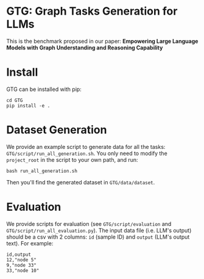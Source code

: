 # GTG: Graph Tasks Generation for LLMs

This is the benchmark proposed in our paper: **Empowering Large Language Models with Graph Understanding and Reasoning Capability**

# Install

GTG can be installed with pip:

```
cd GTG
pip install -e .
```

# Dataset Generation

We provide an example script to generate data for all the tasks: `GTG/script/run_all_generation.sh`. 
You only need to modify the `project_root` in the script to your own path, and run:

```
bash run_all_generation.sh
```

Then you'll find the generated dataset in `GTG/data/dataset`. 


# Evaluation

We provide scripts for evaluation (see `GTG/script/evaluation` and `GTG/script/run_all_evaluation.py`). 
The input data file (i.e. LLM's output) should be a csv with 2 columns: `id` (sample ID) and `output` (LLM's output text). 
For example: 

```
id,output
12,"node 5"
9,"node 33"
33,"node 10"
```
